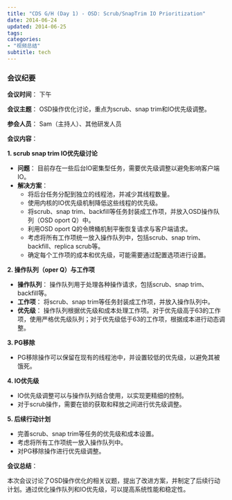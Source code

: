 ```yaml
---
title: "CDS G/H (Day 1) - OSD: Scrub/SnapTrim IO Prioritization"
date: 2014-06-24
updated: 2014-06-25
tags:
categories:
- "视频总结"
subtitle: tech
---
```




### 会议纪要

**会议时间**： 下午

**会议主题**： OSD操作优化讨论，重点为scrub、snap trim和IO优先级调整。

**参会人员**： Sam（主持人）、其他研发人员

**会议内容**：

**1. scrub snap trim IO优先级讨论**

* **问题**： 目前存在一些后台IO密集型任务，需要优先级调整以避免影响客户端IO。
* **解决方案**：
    * 将后台任务分配到独立的线程池，并减少其线程数量。
    * 使用内核的IO优先级机制降低这些线程的优先级。
    * 将scrub、snap trim、backfill等任务封装成工作项，并放入OSD操作队列（OSD oport Q）中。
    * 利用OSD oport Q的令牌桶机制平衡恢复请求与客户端请求。
    * 考虑将所有工作项统一放入操作队列中，包括scrub、snap trim、backfill、replica scrub等。
    * 确定每个工作项的成本和优先级，可能需要通过配置选项进行设置。

**2. 操作队列（oper Q）与工作项**

* **操作队列**： 操作队列用于处理各种操作请求，包括scrub、snap trim、backfill等。
* **工作项**： 将scrub、snap trim等任务封装成工作项，并放入操作队列中。
* **优先级**： 操作队列根据优先级和成本处理工作项。对于优先级高于63的工作项，使用严格优先级队列；对于优先级低于63的工作项，根据成本进行动态调整。

**3. PG移除**

* PG移除操作可以保留在现有的线程池中，并设置较低的优先级，以避免其被饿死。

**4. IO优先级**

* IO优先级调整可以与操作队列结合使用，以实现更精细的控制。
* 对于scrub操作，需要在锁的获取和释放之间进行优先级调整。

**5. 后续行动计划**

* 完善scrub、snap trim等任务的优先级和成本设置。
* 考虑将所有工作项统一放入操作队列中。
* 对PG移除操作进行优先级调整。

**会议总结**：

本次会议讨论了OSD操作优化的相关议题，提出了改进方案，并制定了后续行动计划。通过优化操作队列和IO优先级，可以提高系统性能和稳定性。